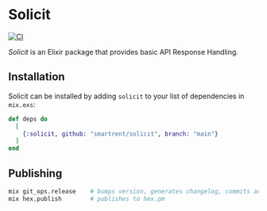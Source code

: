# Solicit

[![CI](https://github.com/smartrent/solicit/actions/workflows/ci.yml/badge.svg)](https://github.com/smartrent/solicit/actions/workflows/ci.yml)

_Solicit_ is an Elixir package that provides basic API Response Handling.

## Installation

Solicit can be installed by adding `solicit` to your list of dependencies in `mix.exs`:

```elixir
def deps do
  [
    {:solicit, github: "smartrent/solicit", branch: "main"}
  ]
end
```

## Publishing

```bash
mix git_ops.release    # bumps version, generates changelog, commits and tags
mix hex.publish        # publishes to hex.pm
```
